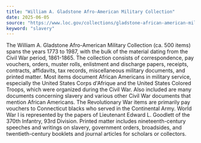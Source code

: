 ```yaml
---
title: "William A. Gladstone Afro-American Military Collection"
date: 2025-06-05
source: "https://www.loc.gov/collections/gladstone-african-american-military-collection/about-this-collection/"
keyword: "slavery"
---
```


The William A. Gladstone Afro-American Military Collection (ca. 500 items) spans the years 1773 to 1987, with the bulk of the material dating from the Civil War period, 1861-1865. The collection consists of correspondence, pay vouchers, orders, muster rolls, enlistment and discharge papers, receipts, contracts, affidavits, tax records, miscellaneous military documents, and printed matter. Most items document African Americans in military service, especially the United States Corps d'Afrique and the United States Colored Troops, which were organized during the Civil War. Also included are many documents concerning slavery and various other Civil War documents that mention African Americans. The Revolutionary War items are primarily pay vouchers to Connecticut blacks who served in the Continental Army. World War I is represented by the papers of Lieutenant Edward L. Goodlett of the 370th Infantry, 93rd Division. Printed matter includes nineteenth-century speeches and writings on slavery, government orders, broadsides, and twentieth-century booklets and journal articles for scholars or collectors.

